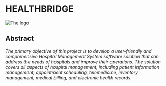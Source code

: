 # HEALTHBRIDGE
![The logo](https://pbs.twimg.com/media/Fq3FPVVXoAADhSL?format=jpg&name=900x900)

## Abstract
*The primary objective of this project is to develop a user-friendly and comprehensive Hospital Management System software solution that can address the needs of hospitals and improve their operations. The solution  covers all aspects of hospital management, including patient information management, appointment scheduling, telemedicine, inventory management, medical billing, and electronic health records.*

